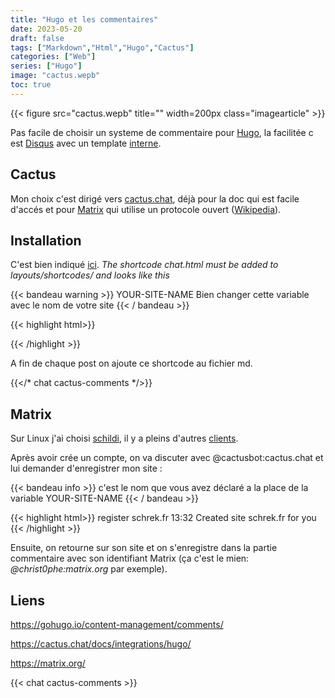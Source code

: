```yaml
---
title: "Hugo et les commentaires"
date: 2023-05-20
draft: false
tags: ["Markdown","Html","Hugo","Cactus"]
categories: ["Web"]
series: ["Hugo"]
image: "cactus.wepb"
toc: true
---
```

{{< figure src="cactus.wepb" title="" width=200px class="imagearticle" >}}

Pas facile de choisir un systeme de commentaire pour [Hugo](https://gohugo.io/content-management/comments/), la facilitée c est [Disqus](https://disqus.com/) avec un template [interne](https://gohugo.io/content-management/comments/#add-disqus).

## Cactus

Mon choix c'est dirigé vers [cactus.chat](https://cactus.chat/), déjà pour la doc qui est facile d'accés et pour [Matrix](https://matrix.org/) qui utilise un protocole ouvert ([Wikipedia](https://fr.wikipedia.org/wiki/Matrix_(protocole))).

## Installation 
C'est bien indiqué [ici](https://cactus.chat/docs/integrations/hugo/).
*The shortcode chat.html must be added to layouts/shortcodes/ and looks like this*

{{< bandeau warning >}} YOUR-SITE-NAME Bien changer cette variable avec le nom de votre site {{< / bandeau >}} 

{{< highlight html>}}
<script type="text/javascript" src="https://latest.cactus.chat/cactus.js"></script>
<link rel="stylesheet" href="https://latest.cactus.chat/style.css" type="text/css">
<div id="comment-section"></div>
<script>
initComments({
  node: document.getElementById("comment-section"),
  defaultHomeserverUrl: "https://matrix.cactus.chat:8448",
  serverName: "cactus.chat",
  siteName: "<YOUR-SITE-NAME>",
  commentSectionId: "{{ index .Params 0 }}"
})
</script>
{{< /highlight >}}

A fin de chaque post on ajoute ce shortcode au fichier md.

{{</* chat cactus-comments */>}}

## Matrix

Sur Linux j'ai choisi [schildi](https://schildi.chat/), il y a pleins d'autres [clients](https://matrix.org/clients/).

Après avoir crée un compte, on va discuter avec @cactusbot:cactus.chat  et lui demander d'enregistrer mon site :

{{< bandeau info >}} c'est le nom que vous avez déclaré a la place de la variable YOUR-SITE-NAME  {{< / bandeau >}} 

{{< highlight html>}}
register schrek.fr    13:32
Created site schrek.fr for you
{{< /highlight >}}

Ensuite, on retourne sur son site et on s'enregistre dans la partie commentaire avec son identifiant Matrix (ça c'est le mien: *@christ0phe:matrix.org* par exemple).


 


## Liens

https://gohugo.io/content-management/comments/

https://cactus.chat/docs/integrations/hugo/

https://matrix.org/




{{< chat cactus-comments >}}
